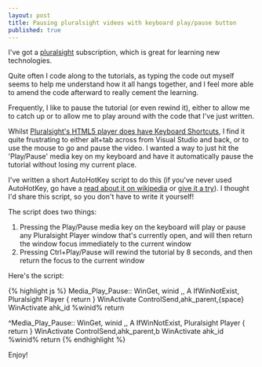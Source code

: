```yaml
---
layout: post
title: Pausing pluralsight videos with keyboard play/pause button
published: true
---
```


I've got a [pluralsight](www.pluralsight.com) subscription, which is great for learning new technologies.

Quite often I code along to the tutorials, as typing the code out myself seems to help me understand how it all hangs together, and I feel more able to amend the code afterward to really cement the learning.

Frequently, I like to pause the tutorial (or even rewind it), either to allow me to catch up or to allow me to play around with the code that I've just written.

Whilst [Pluralsight's HTML5 player does have Keyboard Shortcuts](http://support.pluralsight.com/forums/136402-feature-requests/suggestions/2478678-keyboard-shortcuts-for-video-player), I find it quite frustrating to either alt+tab across from Visual Studio and back, or to use the mouse to go and pause the video. I wanted a way to just hit the 'Play/Pause' media key on my keyboard and have it automatically pause the tutorial without losing my current place.

I've written a short AutoHotKey script to do this (if you've never used AutoHotKey, go have a [read about it on wikipedia](https://en.wikipedia.org/wiki/AutoHotkey) or [give it a try](http://www.autohotkey.com/)). I thought I'd share this script, so you don't have to write it yourself!

The script does two things:

 1. Pressing the Play/Pause media key on the keyboard will play or pause any Pluralsight Player window that's currently open, and will then return the window focus immediately to the current window
 2. Pressing Ctrl+Play/Pause will rewind the tutorial by 8 seconds, and then return the focus to the current window

Here's the script:

{% highlight js %}
Media_Play_Pause::
WinGet, winid ,, A
IfWinNotExist, Pluralsight Player
{
	return
}
WinActivate
ControlSend,ahk_parent,{space}
WinActivate ahk_id %winid%
return


^Media_Play_Pause::
WinGet, winid ,, A
IfWinNotExist, Pluralsight Player
{
	return
}
WinActivate
ControlSend,ahk_parent,b
WinActivate ahk_id %winid%
return
{% endhighlight %}

Enjoy!